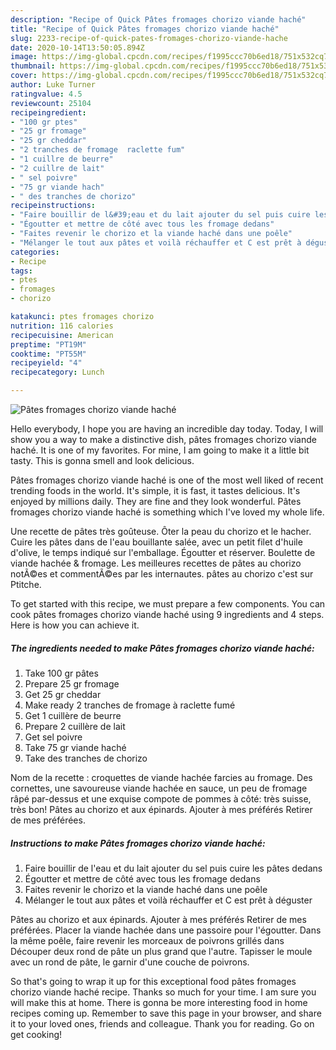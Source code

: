 ```yaml
---
description: "Recipe of Quick Pâtes fromages chorizo viande haché"
title: "Recipe of Quick Pâtes fromages chorizo viande haché"
slug: 2233-recipe-of-quick-pates-fromages-chorizo-viande-hache
date: 2020-10-14T13:50:05.894Z
image: https://img-global.cpcdn.com/recipes/f1995ccc70b6ed18/751x532cq70/pates-fromages-chorizo-viande-hache-photo-principale-de-la-recette.jpg
thumbnail: https://img-global.cpcdn.com/recipes/f1995ccc70b6ed18/751x532cq70/pates-fromages-chorizo-viande-hache-photo-principale-de-la-recette.jpg
cover: https://img-global.cpcdn.com/recipes/f1995ccc70b6ed18/751x532cq70/pates-fromages-chorizo-viande-hache-photo-principale-de-la-recette.jpg
author: Luke Turner
ratingvalue: 4.5
reviewcount: 25104
recipeingredient:
- "100 gr ptes"
- "25 gr fromage"
- "25 gr cheddar"
- "2 tranches de fromage  raclette fum"
- "1 cuillre de beurre"
- "2 cuillre de lait"
- " sel poivre"
- "75 gr viande hach"
- " des tranches de chorizo"
recipeinstructions:
- "Faire bouillir de l&#39;eau et du lait ajouter du sel puis cuire les pâtes dedans"
- "Égoutter et mettre de côté avec tous les fromage dedans"
- "Faites revenir le chorizo et la viande haché dans une poêle"
- "Mélanger le tout aux pâtes et voilà réchauffer et C est prêt à déguster"
categories:
- Recipe
tags:
- ptes
- fromages
- chorizo

katakunci: ptes fromages chorizo 
nutrition: 116 calories
recipecuisine: American
preptime: "PT19M"
cooktime: "PT55M"
recipeyield: "4"
recipecategory: Lunch

---
```



![Pâtes fromages chorizo viande haché](https://img-global.cpcdn.com/recipes/f1995ccc70b6ed18/751x532cq70/pates-fromages-chorizo-viande-hache-photo-principale-de-la-recette.jpg)

Hello everybody, I hope you are having an incredible day today. Today, I will show you a way to make a distinctive dish, pâtes fromages chorizo viande haché. It is one of my favorites. For mine, I am going to make it a little bit tasty. This is gonna smell and look delicious.

Pâtes fromages chorizo viande haché is one of the most well liked of recent trending foods in the world. It's simple, it is fast, it tastes delicious. It's enjoyed by millions daily. They are fine and they look wonderful. Pâtes fromages chorizo viande haché is something which I've loved my whole life.

Une recette de pâtes très goûteuse. Ôter la peau du chorizo et le hacher. Cuire les pâtes dans de l&#39;eau bouillante salée, avec un petit filet d&#39;huile d&#39;olive, le temps indiqué sur l&#39;emballage. Égoutter et réserver. Boulette de viande hachée &amp; fromage. Les meilleures recettes de pâtes au chorizo notÃ©es et commentÃ©es par les internautes. pâtes au chorizo c&#39;est sur Ptitche.


To get started with this recipe, we must prepare a few components. You can cook pâtes fromages chorizo viande haché using 9 ingredients and 4 steps. Here is how you can achieve it.

<!--inarticleads1-->

##### The ingredients needed to make Pâtes fromages chorizo viande haché:

1. Take 100 gr pâtes
1. Prepare 25 gr fromage
1. Get 25 gr cheddar
1. Make ready 2 tranches de fromage à raclette fumé
1. Get 1 cuillère de beurre
1. Prepare 2 cuillère de lait
1. Get  sel poivre
1. Take 75 gr viande haché
1. Take  des tranches de chorizo


Nom de la recette : croquettes de viande hachée farcies au fromage. Des cornettes, une savoureuse viande hachée en sauce, un peu de fromage râpé par-dessus et une exquise compote de pommes à côté: très suisse, très bon! Pâtes au chorizo et aux épinards. Ajouter à mes préférés Retirer de mes préférées. 

<!--inarticleads2-->

##### Instructions to make Pâtes fromages chorizo viande haché:

1. Faire bouillir de l&#39;eau et du lait ajouter du sel puis cuire les pâtes dedans
1. Égoutter et mettre de côté avec tous les fromage dedans
1. Faites revenir le chorizo et la viande haché dans une poêle
1. Mélanger le tout aux pâtes et voilà réchauffer et C est prêt à déguster


Pâtes au chorizo et aux épinards. Ajouter à mes préférés Retirer de mes préférées. Placer la viande hachée dans une passoire pour l&#39;égoutter. Dans la même poêle, faire revenir les morceaux de poivrons grillés dans Découper deux rond de pâte un plus grand que l&#39;autre. Tapisser le moule avec un rond de pâte, le garnir d&#39;une couche de poivrons. 

So that's going to wrap it up for this exceptional food pâtes fromages chorizo viande haché recipe. Thanks so much for your time. I am sure you will make this at home. There is gonna be more interesting food in home recipes coming up. Remember to save this page in your browser, and share it to your loved ones, friends and colleague. Thank you for reading. Go on get cooking!
